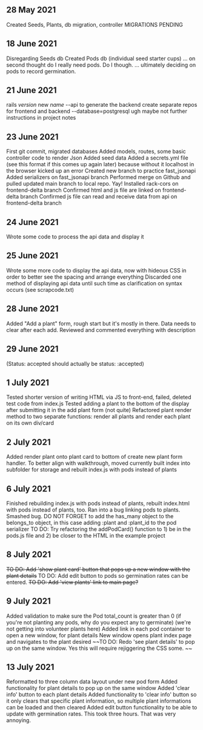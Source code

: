 ## 28 May 2021
Created Seeds, Plants,  db migration, controller
MIGRATIONS PENDING

## 18 June 2021
Disregarding Seeds db
Created Pods db (individual seed starter cups)
... on second thought do I really need pods. Do I though.
... ultimately deciding on pods to record germination.

## 21 June 2021
rails _version_ new _name_ --api  to generate the backend 
create separate repos for frontend and backend
--database=postgresql ugh maybe not
further instructions in project notes

## 23 June 2021
First git commit, migrated databases
Added models, routes, some basic controller code to render Json
Added seed data
Added a secrets.yml file (see this format if this comes up again later) because without it localhost in the browser kicked up an error
Created new branch to practice fast_jsonapi
Added serializers on fast_jsonapi branch
Performed merge on Github and pulled updated main branch to local repo. Yay!
Installed rack-cors on frontend-delta branch
Confirmed html and js file are linked on frontend-delta branch
Confirmed js file can read and receive data from api on frontend-delta branch

## 24 June 2021
Wrote some code to process the api data and display it

## 25 June 2021
Wrote some more code to display the api data, now with hideous CSS in order to better see the spacing and arrange everything
Discarded one method of displaying api data until such time as clarification on syntax occurs (see scrapcode.txt)

## 28 June 2021
Added "Add a plant" form, rough start but it's mostly in there. Data needs to clear after each add. 
Reviewed and commented everything with description

## 29 June 2021
(Status: accepted should actually be status: :accepted)

## 1 July 2021
Tested shorter version of writing HTML via JS to front-end, failed, deleted test code from index.js
Tested adding a plant to the bottom of the display after submitting it in the add plant form (not quite)
Refactored plant render method to two separate functions: render all plants and render each plant on its own div/card

## 2 July 2021
Added render plant onto plant card to bottom of create new plant form handler.
To better align with walkthrough, moved currently built index into subfolder for storage and rebuilt index.js with pods instead of plants

## 6 July 2021
Finished rebuilding index.js with pods instead of plants, rebuilt index.html with pods instead of plants, too.
Ran into a bug linking pods to plants. 
Smashed bug. DO NOT FORGET to add the has_many object to the belongs_to object, in this case adding :plant and :plant_id to the pod serializer
TO DO: Try refactoring the addPodCard() function to 1) be in the pods.js file and 2) be closer to the HTML in the example project

## 8 July 2021
~~TO DO: Add 'show plant card' button that pops up a new window with the plant details~~
TO DO: Add edit button to pods so germination rates can be entered.
~~TO DO: Add 'view plants' link to main page?~~

## 9 July 2021
Added validation to make sure the Pod total_count is greater than 0 (if you're not planting any pods, why do you expect any to germinate) (we're not getting into volunteer plants here)
Added link in each pod container to open a new window, for plant details
New window opens plant index page and navigates to the plant desired 
~~TO DO: Redo 'see plant details' to pop up on the same window. Yes this will require rejiggering the CSS some. ~~

## 13 July 2021
Reformatted to three column data layout under new pod form
Added functionality for plant details to pop up on the same window
Added 'clear info' button to each plant details
Added functionality to 'clear info' button so it only clears that specific plant information, so multiple plant informations can be loaded and then cleared
Added edit button functionality to be able to update with germination rates. This took three hours. That was very annoying.

